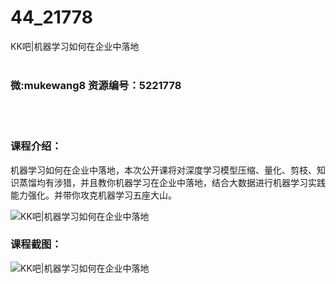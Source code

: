 # 44_21778
KK吧|机器学习如何在企业中落地
<br/></br>
<h3>微:mukewang8 资源编号：5221778</h3>
<br/></br>
<h3>课程介绍：</h3>
<p><a title="查看与 机器学习 相关的文章" target="_blank">机器学习</a>如何在企业中落地，本次公开课将对深度学习模型压缩、量化、剪枝、知识蒸馏均有涉猎，并且教你机器学习在企业中落地，结合大数据进行机器学习实践能力强化。并带你攻克机器学习五座大山。</p>
<p><img src="https://www.ko996.com/wp-content/uploads/img/2021/11/1-71-300x194.png" alt="KK吧|机器学习如何在企业中落地"></p>
<div class="info-desc">
<h3>课程截图：</h3>
<p><img src="https://www.ko996.com/wp-content/uploads/img/2021/11/2-42.png" alt="KK吧|机器学习如何在企业中落地"></p>


			
</div>
